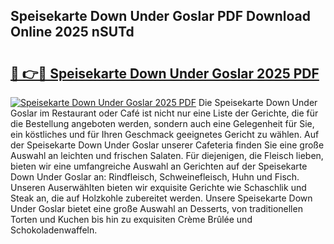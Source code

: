 ## Speisekarte Down Under Goslar PDF Download Online 2025 nSUTd

# <h2><a href="http://gc6phd.nevu.top/?p=Speisekarte+Down+Under+Goslar">🔗 👉🔴 Speisekarte Down Under Goslar 2025 PDF</a></h2>

[![Speisekarte Down Under Goslar 2025 PDF](https://i.imgur.com/dBaPXMq.png)](http://gc6phd.nevu.top/?p=Speisekarte+Down+Under+Goslar)
Die Speisekarte Down Under Goslar im Restaurant oder Café ist nicht nur eine Liste der Gerichte, die für die Bestellung angeboten werden, sondern auch eine Gelegenheit für Sie, ein köstliches und für Ihren Geschmack geeignetes Gericht zu wählen. Auf der Speisekarte Down Under Goslar unserer Cafeteria finden Sie eine große Auswahl an leichten und frischen Salaten. Für diejenigen, die Fleisch lieben, bieten wir eine umfangreiche Auswahl an Gerichten auf der Speisekarte Down Under Goslar an: Rindfleisch, Schweinefleisch, Huhn und Fisch. Unseren Auserwählten bieten wir exquisite Gerichte wie Schaschlik und Steak an, die auf Holzkohle zubereitet werden. Unsere Speisekarte Down Under Goslar bietet eine große Auswahl an Desserts, von traditionellen Torten und Kuchen bis hin zu exquisiten Crème Brûlée und Schokoladenwaffeln.
